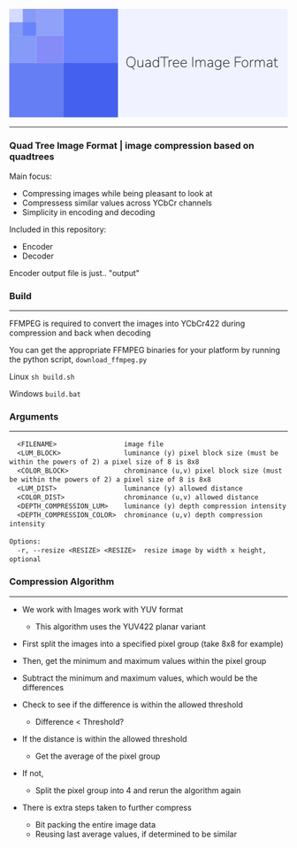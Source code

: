 ![alt text](https://raw.githubusercontent.com/no-venv/Quadtree-Image-Compressor/main/Logo.svg)

---
### Quad Tree Image Format | image compression based on quadtrees

Main focus:
- Compressing images while being pleasant to look at 
- Compressess similar values across YCbCr channels 
- Simplicity in encoding and decoding

Included in this repository:
- Encoder
- Decoder

Encoder output file is just.. "output"

### Build
---
FFMPEG is required to convert the images into YCbCr422 during compression and back when decoding

You can get the appropriate FFMPEG binaries for your platform by running the python script, `download_ffmpeg.py`

Linux
``sh build.sh``

Windows
``build.bat``

### Arguments 
---
```
  <FILENAME>                 image file
  <LUM_BLOCK>                luminance (y) pixel block size (must be within the powers of 2) a pixel size of 8 is 8x8
  <COLOR_BLOCK>              chrominance (u,v) pixel block size (must be within the powers of 2) a pixel size of 8 is 8x8
  <LUM_DIST>                 luminance (y) allowed distance
  <COLOR_DIST>               chrominance (u,v) allowed distance
  <DEPTH_COMPRESSION_LUM>    luminance (y) depth compression intensity
  <DEPTH_COMPRESSION_COLOR>  chrominance (u,v) depth compression intensity

Options:
  -r, --resize <RESIZE> <RESIZE>  resize image by width x height, optional

```


### Compression Algorithm 
---

- We work with Images work with YUV format
  - This algorithm uses the YUV422 planar variant 

- First split the images into a specified pixel group (take 8x8 for example)
- Then, get the minimum and maximum values within the pixel group
- Subtract the minimum and maximum values, which would be the differences 
- Check to see if the difference is within the allowed threshold 
  - Difference < Threshold?
- If the distance is within the allowed threshold 
  - Get the average of the pixel group 
- If not,
  - Split the pixel group into 4 and rerun the algorithm again
- There is extra steps taken to further compress
  - Bit packing the entire image data
  - Reusing last average values, if determined to be similar 

